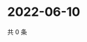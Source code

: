 # 2022-06-10

共 0 条

<!-- BEGIN WEIBO -->
<!-- 最后更新时间 Fri Jun 10 2022 22:17:41 GMT+0800 (China Standard Time) -->

<!-- END WEIBO -->
